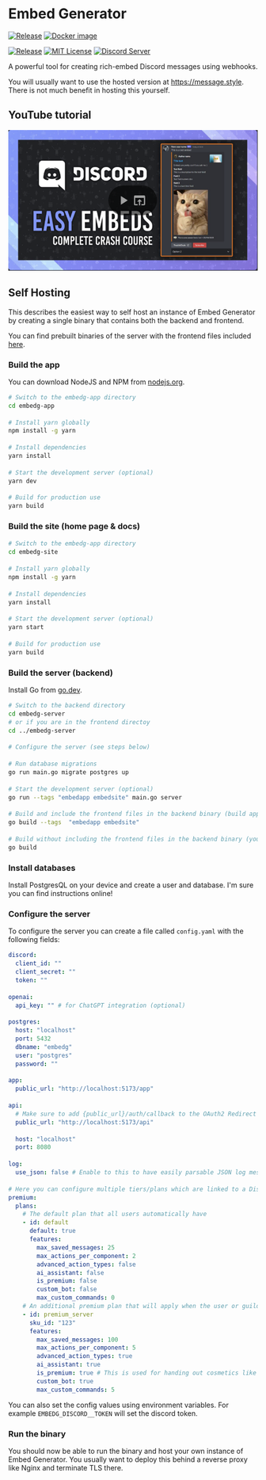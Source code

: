 # Embed Generator

[![Release](https://github.com/merlinfuchs/embed-generator/actions/workflows/release.yaml/badge.svg)](https://github.com/merlinfuchs/embed-generator/releases)
[![Docker image](https://github.com/merlinfuchs/embed-generator/actions/workflows/docker.yaml/badge.svg)](https://hub.docker.com/r/merlintor/embed-generator)

[![Release](https://img.shields.io/github/v/release/merlinfuchs/embed-generator)](https://github.com/merlinfuchs/embed-generator/releases/latest)
[![MIT License](https://img.shields.io/github/license/merlinfuchs/embed-generator)](LICENSE)
[![Discord Server](https://img.shields.io/discord/730045476459642900)](https://message.style/discord)

A powerful tool for creating rich-embed Discord messages using webhooks.

You will usually want to use the hosted version at https://message.style. There is not much benefit in hosting this
yourself.

## YouTube tutorial

[![Youtube Tutorial](./tutorial.png)](https://www.youtube.com/watch?v=DnFP0MRJPIg)

## Self Hosting

This describes the easiest way to self host an instance of Embed Generator by creating a single binary that contains
both the backend and frontend.

You can find prebuilt binaries of the server with the frontend files included [here](https://github.com/merlinfuchs/embed-generator/releases/latest).

### Build the app

You can download NodeJS and NPM from [nodejs.org](https://nodejs.org/en/download/).

```sh
# Switch to the embedg-app directory
cd embedg-app

# Install yarn globally
npm install -g yarn

# Install dependencies
yarn install

# Start the development server (optional)
yarn dev

# Build for production use
yarn build
```

### Build the site (home page & docs)

```sh
# Switch to the embedg-app directory
cd embedg-site

# Install yarn globally
npm install -g yarn

# Install dependencies
yarn install

# Start the development server (optional)
yarn start

# Build for production use
yarn build
```

### Build the server (backend)

Install Go from [go.dev](https://go.dev/doc/install).

```sh
# Switch to the backend directory
cd embedg-server
# or if you are in the frontend directoy
cd ../embedg-server

# Configure the server (see steps below)

# Run database migrations
go run main.go migrate postgres up

# Start the development server (optional)
go run --tags "embedapp embedsite" main.go server

# Build and include the frontend files in the backend binary (build app and site first)
go build --tags  "embedapp embedsite"

# Build without including the frontend files in the backend binary (you need to serve yourself)
go build
```

### Install databases

Install PostgresQL on your device and create a user and database. I'm sure you can find instructions online!

### Configure the server

To configure the server you can create a file called `config.yaml` with the following fields:

```yaml
discord:
  client_id: ""
  client_secret: ""
  token: ""

openai:
  api_key: "" # for ChatGPT integration (optional)

postgres:
  host: "localhost"
  port: 5432
  dbname: "embedg"
  user: "postgres"
  password: ""

app:
  public_url: "http://localhost:5173/app"

api:
  # Make sure to add {public_url}/auth/callback to the OAuth2 Redirect URLs of your application in the Discord dev portal
  public_url: "http://localhost:5173/api"

  host: "localhost"
  port: 8080

log:
  use_json: false # Enable to this to have easily parsable JSON log messages (you usually don't want this)

# Here you can configure multiple tiers/plans which are linked to a Discord SKU
premium:
  plans:
    # The default plan that all users automatically have
    - id: default
      default: true
      features:
        max_saved_messages: 25
        max_actions_per_component: 2
        advanced_action_types: false
        ai_assistant: false
        is_premium: false
        custom_bot: false
        max_custom_commands: 0
    # An additional premium plan that will apply when the user or guild has the SKU
    - id: premium_server
      sku_id: "123"
      features:
        max_saved_messages: 100
        max_actions_per_component: 5
        advanced_action_types: true
        ai_assistant: true
        is_premium: true # This is used for handing out cosmetics like a role on the support server
        custom_bot: true
        max_custom_commands: 5
```

You can also set the config values using environment variables. For example `EMBEDG_DISCORD__TOKEN` will set the discord
token.

### Run the binary

You should now be able to run the binary and host your own instance of Embed Generator. You usually want to deploy this
behind a reverse proxy like Nginx and terminate TLS there.
